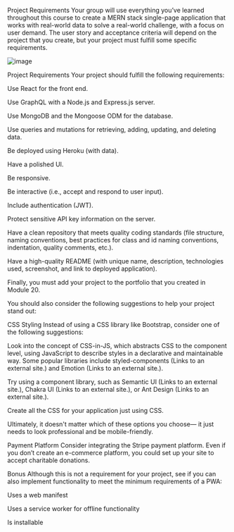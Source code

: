 Project Requirements
Your group will use everything you’ve learned throughout this course to create a MERN stack single-page application that works with real-world data to solve a real-world challenge, with a focus on user demand. The user story and acceptance criteria will depend on the project that you create, but your project must fulfill some specific requirements.

![image](https://user-images.githubusercontent.com/95004183/171749727-e463c07e-6e86-4c44-a26b-efd33d3b2c1c.png)


Project Requirements
Your project should fulfill the following requirements:

Use React for the front end.

Use GraphQL with a Node.js and Express.js server.

Use MongoDB and the Mongoose ODM for the database.

Use queries and mutations for retrieving, adding, updating, and deleting data.

Be deployed using Heroku (with data).

Have a polished UI.

Be responsive.

Be interactive (i.e., accept and respond to user input).

Include authentication (JWT).

Protect sensitive API key information on the server.

Have a clean repository that meets quality coding standards (file structure, naming conventions, best practices for class and id naming conventions, indentation, quality comments, etc.).

Have a high-quality README (with unique name, description, technologies used, screenshot, and link to deployed application).

Finally, you must add your project to the portfolio that you created in Module 20.

You should also consider the following suggestions to help your project stand out:

CSS Styling
Instead of using a CSS library like Bootstrap, consider one of the following suggestions:

Look into the concept of CSS-in-JS, which abstracts CSS to the component level, using JavaScript to describe styles in a declarative and maintainable way. Some popular libraries include styled-components (Links to an external site.) and Emotion (Links to an external site.).

Try using a component library, such as Semantic UI (Links to an external site.), Chakra UI (Links to an external site.), or Ant Design (Links to an external site.).

Create all the CSS for your application just using CSS.

Ultimately, it doesn't matter which of these options you choose— it just needs to look professional and be mobile-friendly.

Payment Platform
Consider integrating the Stripe payment platform. Even if you don’t create an e-commerce platform, you could set up your site to accept charitable donations.

Bonus
Although this is not a requirement for your project, see if you can also implement functionality to meet the minimum requirements of a PWA:

Uses a web manifest

Uses a service worker for offline functionality

Is installable



